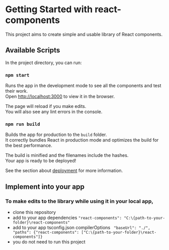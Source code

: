 # Getting Started with react-components

This project aims to create simple and usable library of React components.

## Available Scripts

In the project directory, you can run:

### `npm start`

Runs the app in the development mode to see all the components and test their work.\
Open [http://localhost:3000](http://localhost:3000) to view it in the browser.

The page will reload if you make edits.\
You will also see any lint errors in the console.

### `npm run build`

Builds the app for production to the `build` folder.\
It correctly bundles React in production mode and optimizes the build for the best performance.

The build is minified and the filenames include the hashes.\
Your app is ready to be deployed!

See the section about [deployment](https://facebook.github.io/create-react-app/docs/deployment) for more information.

## Implement into your app

### To make edits to the library while using it in your local app,

- clone this repository
- add to your app dependencies `"react-components": "C:\{path-to-your-folder}\react-components"`
- add to your app tsconfig.json compilerOptions
  `
"baseUrl": "./",
"paths": {"react-components": ["C:\{path-to-your-folder}\react-components"]}`
- you do not need to run this project
